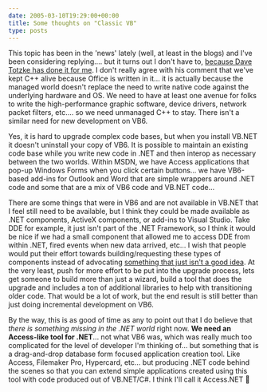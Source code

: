 ```yaml
---
date: 2005-03-10T19:29:00+00:00
title: Some thoughts on "Classic VB"
type: posts
---
```

This topic has been in the 'news' lately (well, at least in the blogs) and I've been considering replying.... but it turns out I don't have to, [because Dave Totzke has done it for me](http://geekswithblogs.net/dtotzke/archive/2005/03/10/25916.aspx). I don't really agree with his comment that we've kept C++ alive because Office is written in it... it is actually because the managed world doesn't replace the need to write native code against the underlying hardware and OS. We need to have at least one avenue for folks to write the high-performance graphic software, device drivers, network packet filters, etc.... so we need unmanaged C++ to stay. There isn't a similar need for new development on VB6.

Yes, it is hard to upgrade complex code bases, but when you install VB.NET it doesn't uninstall your copy of VB6. It is possible to maintain an existing code base while you write new code in .NET and then interop as necessary between the two worlds. Within MSDN, we have Access applications that pop-up Windows Forms when you click certain buttons... we have VB6-based add-ins for Outlook and Word that are simple wrappers around .NET code and some that are a mix of VB6 code and VB.NET code...

There are some things that were in VB6 and are not available in VB.NET that I feel still need to be available, but I think they could be made available as .NET components, ActiveX components, or add-ins to Visual Studio. Take DDE for example, it just isn't part of the .NET Framework, so I think it would be nice if we had a small component that allowed me to access DDE from within .NET, fired events when new data arrived, etc... I wish that people would put their effort towards building/requesting these types of components instead of advocating [something that just isn't a good idea](http://classicvb.org/petition). At the very least, push for more effort to be put into the upgrade process, lets get someone to build more than just a wizard, build a tool that does the upgrade and includes a ton of additional libraries to help with transitioning older code. That would be a lot of work, but the end result is still better than just doing incremental development on VB6.

By the way, this is as good of time as any to point out that I do believe that _there is something missing in the .NET world_ right now. **We need an Access-like tool for .NET**... not what VB6 was, which was really much too complicated for the level of developer I'm thinking of... but something that is a drag-and-drop database form focused application creation tool. Like Access, Filemaker Pro, Hypercard, etc... but producing .NET code behind the scenes so that you can extend simple applications created using this tool with code produced out of VB.NET/C#. I think I'll call it Access.NET 🙂
